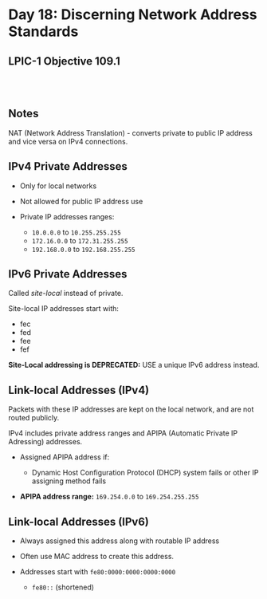 # Day 18: Discerning Network Address Standards

## LPIC-1 Objective 109.1
<br></br>

## Notes

NAT (Network Address Translation) - converts private to public IP address and vice versa on IPv4 connections.

## IPv4 Private Addresses

* Only for local networks

* Not allowed for public IP address use

* Private IP addresses ranges:
  * `10.0.0.0` to `10.255.255.255`
  * `172.16.0.0` to `172.31.255.255`
  * `192.168.0.0` to `192.168.255.255`

## IPv6 Private Addresses

Called _site-local_ instead of private.

Site-local IP addresses start with:
* fec
* fed
* fee
* fef

**Site-Local addressing is DEPRECATED:** USE a unique IPv6 address instead.

## Link-local Addresses (IPv4)

Packets with these IP addresses are kept on the local network, and are not routed publicly.

IPv4 includes private address ranges and APIPA (Automatic Private IP Adressing) addresses.

* Assigned APIPA address if:
  * Dynamic Host Configuration Protocol (DHCP) system fails or other IP assigning method fails

* **APIPA address range:** `169.254.0.0` to `169.254.255.255`


## Link-local Addresses (IPv6)

* Always assigned this address along with routable IP address

* Often use MAC address to create this address.

* Addresses start with `fe80:0000:0000:0000:0000`
  * `fe80::` (shortened)
